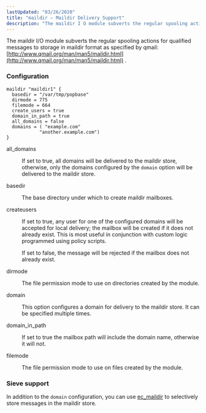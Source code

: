 ```yaml
---
lastUpdated: "03/26/2020"
title: "maildir – Maildir Delivery Support"
description: "The maildir I O module subverts the regular spooling actions for qualified messages to storage in maildir format as specified by qmail http www qmail org man man 5 maildir html Example 14 74 maildir module all domains If set to true all domains will be delivered to the maildir..."
---
```


<a name="idp20355024"></a> 

The maildir I/O module subverts the regular spooling actions for qualified messages to storage in maildir format as specified by qmail: [http://www.qmail.org/man/man5/maildir.html](http://www.qmail.org/man/man5/maildir.html) .

### <a name="idp20358000"></a> Configuration

<a name="example.maildir.3"></a> 


```
maildir "maildir1" {
  basedir = "/var/tmp/popbase"
  dirmode = 775
  filemode = 664
  create_users = true
  domain_in_path = true
  all_domains = false
  domains = ( "example.com"
            "another.example.com")
}
```

<dl class="variablelist">

<dt>all_domains</dt>

<dd>

If set to true, all domains will be delivered to the maildir store, otherwise, only the domains configured by the `domain` option will be delivered to the maildir store.

</dd>

<dt>basedir</dt>

<dd>

The base directory under which to create maildir mailboxes.

</dd>

<dt>createusers</dt>

<dd>

If set to true, any user for one of the configured domains will be accepted for local delivery; the mailbox will be created if it does not already exist. This is most useful in conjunction with custom logic programmed using policy scripts.

If set to false, the message will be rejected if the mailbox does not already exist.

</dd>

<dt>dirmode</dt>

<dd>

The file permission mode to use on directories created by the module.

</dd>

<dt>domain</dt>

<dd>

This option configures a domain for delivery to the maildir store. It can be specified multiple times.

</dd>

<dt>domain_in_path</dt>

<dd>

If set to true the mailbox path will include the domain name, otherwise it will not.

</dd>

<dt>filemode</dt>

<dd>

The file permission mode to use on files created by the module.

</dd>

</dl>

### <a name="idp20375424"></a> Sieve support

In addition to the `domain` configuration, you can use [ec_maildir](/momentum/3/3-reference/sieve-ref-ec-maildir) to selectively store messages in the maildir store.